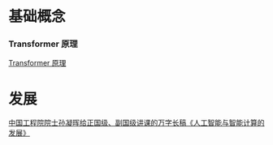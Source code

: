 # 基础概念

### Transformer 原理

[Transformer 原理
](https://mp.weixin.qq.com/s?__biz=MzI2ODM3NDUwMQ==&mid=2247485014&idx=1&sn=b5b008e91428467b5c1f50e816ab5981&chksm=eaf1dedcdd8657ca78534151ccf2e7755004851d845819e715ebdccedc5807b027622904a986&scene=21#wechat_redirect)

# 发展

[中国工程院院士孙凝晖给正国级、副国级讲课的万字长稿《人工智能与智能计算的发展》](https://mp.weixin.qq.com/s/4a_u_9kiO7QUwq6PVwYoLg)
